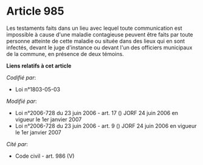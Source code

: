 # Article 985

Les testaments faits dans un lieu avec lequel toute communication est impossible à cause d'une maladie contagieuse peuvent
être faits par toute personne atteinte de cette maladie ou située dans des lieux qui en sont infectés, devant le juge
d'instance ou devant l'un des officiers municipaux de la commune, en présence de deux témoins.

**Liens relatifs à cet article**

_Codifié par_:

  - Loi n°1803-05-03

_Modifié par_:

  - Loi n°2006-728 du 23 juin 2006 - art. 17 () JORF 24 juin 2006 en vigueur le 1er janvier 2007
  - Loi n°2006-728 du 23 juin 2006 - art. 9 () JORF 24 juin 2006 en vigueur le 1er janvier 2007

_Cité par_:

  - Code civil - art. 986 (V)
